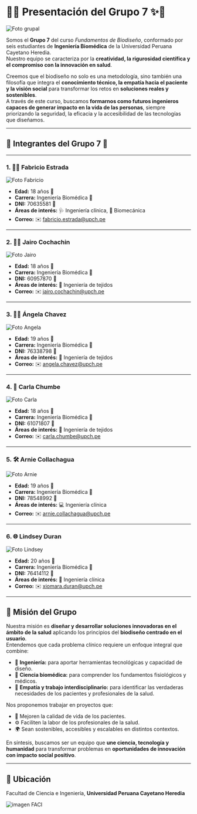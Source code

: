 # 👥✨ Presentación del Grupo 7 ✨👥

![Foto grupal](https://github.com/fabricioestrada-source/Grupo-7/blob/main/Foto%20grupo.jpg)

Somos el **Grupo 7** del curso *Fundamentos de Biodiseño*, conformado por seis estudiantes de **Ingeniería Biomédica** de la Universidad Peruana Cayetano Heredia.  
Nuestro equipo se caracteriza por la **creatividad, la rigurosidad científica y el compromiso con la innovación en salud**.  

Creemos que el biodiseño no solo es una metodología, sino también una filosofía que integra el **conocimiento técnico, la empatía hacia el paciente y la visión social** para transformar los retos en **soluciones reales y sostenibles**.  
A través de este curso, buscamos **formarnos como futuros ingenieros capaces de generar impacto en la vida de las personas**, siempre priorizando la seguridad, la eficacia y la accesibilidad de las tecnologías que diseñamos.  

---

## 🌟 Integrantes del Grupo 7 🌟

---

### 1. 🧑‍🔬 Fabricio Estrada  

![Foto Fabricio](https://github.com/fabricioestrada-source/Grupo-7/blob/main/Fabricio%201.jpg)

- **Edad:** 18 años 🎂  
- **Carrera:** Ingeniería Biomédica 🧠  
- **DNI:** 70635581 🪪  
- **Áreas de interés:** 🩺 Ingeniería clínica,  🦾 Biomecánica  
- **Correo:** ✉️ fabricio.estrada@upch.pe  

---

### 2. 🧑‍⚕️ Jairo Cochachin  

![Foto Jairo](https://github.com/fabricioestrada-source/Grupo-7/blob/main/Jairo%201.jpg)

- **Edad:** 18 años 🎂  
- **Carrera:** Ingeniería Biomédica 🧠  
- **DNI:** 60957870 🪪  
- **Áreas de interés:** 🔬 Ingeniería de tejidos
- **Correo:** ✉️ jairo.cochachin@upch.pe  

---

### 3. 👩‍💻 Ángela Chavez  

![Foto Angela](https://github.com/fabricioestrada-source/Grupo-7/blob/main/Angela%201.jpg)

- **Edad:** 19 años 🎂  
- **Carrera:** Ingeniería Biomédica 🧠  
- **DNI:** 76338798 🪪  
- **Áreas de interés:** 📡 Ingeniería de tejidos 
- **Correo:** ✉️ angela.chavez@upch.pe  

---

### 4. 🤖 Carla Chumbe  

![Foto Carla](https://github.com/fabricioestrada-source/Grupo-7/blob/main/Carla%201.jpg)

- **Edad:** 18 años 🎂  
- **Carrera:** Ingeniería Biomédica 🧠  
- **DNI:** 61071807 🪪  
- **Áreas de interés:** 🦿 Ingeniería de tejidos  
- **Correo:** ✉️ carla.chumbe@upch.pe  

---

### 5. 🛠️ Arnie Collachagua  

![Foto Arnie](https://github.com/fabricioestrada-source/Grupo-7/blob/main/Arnie.jpg)

- **Edad:** 19 años 🎂  
- **Carrera:** Ingeniería Biomédica 🧠  
- **DNI:** 78548992 🪪  
- **Áreas de interés:** 💻 Ingeniería clínica  
- **Correo:** ✉️ arnie.collachagua@upch.pe  

---

### 6. 🌐 Lindsey Duran  

![Foto Lindsey](https://github.com/fabricioestrada-source/Grupo-7/blob/main/Lindsey%201.jpg)

- **Edad:** 20 años 🎂  
- **Carrera:** Ingeniería Biomédica 🧠  
- **DNI:** 76414112 🪪  
- **Áreas de interés:** 📲 Ingeniería clínica  
- **Correo:** ✉️ xiomara.duran@upch.pe  

---

## 🎯 Misión del Grupo

Nuestra misión es **diseñar y desarrollar soluciones innovadoras en el ámbito de la salud** aplicando los principios del **biodiseño centrado en el usuario**.  
Entendemos que cada problema clínico requiere un enfoque integral que combine:  

- 🔹 **Ingeniería:** para aportar herramientas tecnológicas y capacidad de diseño.  
- 🔹 **Ciencia biomédica:** para comprender los fundamentos fisiológicos y médicos.  
- 🔹 **Empatía y trabajo interdisciplinario:** para identificar las verdaderas necesidades de los pacientes y profesionales de la salud.  

Nos proponemos trabajar en proyectos que:  
- 🏥 Mejoren la calidad de vida de los pacientes.  
- ⚙️ Faciliten la labor de los profesionales de la salud.  
- 🌍 Sean sostenibles, accesibles y escalables en distintos contextos.  

En síntesis, buscamos ser un equipo que **une ciencia, tecnología y humanidad** para transformar problemas en **oportunidades de innovación con impacto social positivo**.  

---

## 📍 Ubicación  

Facultad de Ciencia e Ingeniería, **Universidad Peruana Cayetano Heredia**  

![imagen FACI](https://github.com/fabricioestrada-source/Grupo-7/blob/main/fci.jpg)
